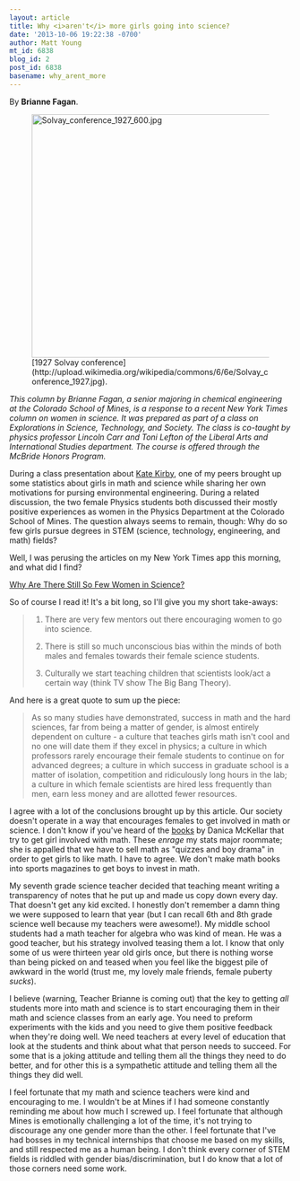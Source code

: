 ```yaml
---
layout: article
title: Why <i>aren't</i> more girls going into science?
date: '2013-10-06 19:22:38 -0700'
author: Matt Young
mt_id: 6838
blog_id: 2
post_id: 6838
basename: why_arent_more
---
```

By **Brianne Fagan**.

<figure>
<img src="{{ site.baseurl }}/uploads/2013/Solvay_conference_1927_600.jpg" alt="Solvay_conference_1927_600.jpg" width="600" height="434" />
<figcaption markdown="span">
[1927 Solvay conference](http://upload.wikimedia.org/wikipedia/commons/6/6e/Solvay_conference_1927.jpg).

</figcaption>
</figure>

_This column by Brianne Fagan, a senior majoring in chemical engineering at the Colorado School of Mines, is a response to a recent New York Times column on women in science. It was prepared as part of a class on Explorations in Science, Technology, and Society. The class is co-taught by physics professor Lincoln Carr and Toni Lefton of the Liberal Arts and International Studies department. The course is offered through the McBride Honors Program._

During a class presentation about [Kate Kirby](http://www.aps.org/about/governance/election/kirby.cfm), one of my peers brought up some statistics about girls in math and science while sharing her own motivations for pursing environmental engineering. During a related discussion, the two female Physics students both discussed their mostly positive experiences as women in the Physics Department at the Colorado School of Mines. The question always seems to remain, though: Why do so few girls pursue degrees in STEM (science, technology, engineering, and math) fields?

Well, I was perusing the articles on my New York Times app this morning, and what did I find?

[Why Are There Still So Few Women in Science?](http://www.nytimes.com/2013/10/06/magazine/why-are-there-still-so-few-women-in-science.html)

So of course I read it! It's a bit long, so I'll give you my short take-aways:


> 1. There are very few mentors out there encouraging women to go into science.
> 
> 2. There is still so much unconscious bias within the minds of both males and females towards their female science students.
> 
> 3. Culturally we start teaching children that scientists look/act a certain way (think TV show The Big Bang Theory).

And here is a great quote to sum up the piece:

>  As so many studies have demonstrated, success in math and the hard sciences, far from being a matter of gender, is almost entirely dependent on culture - a culture that teaches girls math isn't cool and no one will date them if they excel in physics; a culture in which professors rarely encourage their female students to continue on for advanced degrees; a culture in which success in graduate school is a matter of isolation, competition and ridiculously long hours in the lab; a culture in which female scientists are hired less frequently than men, earn less money and are allotted fewer resources.

I agree with a lot of the conclusions brought up by this article. Our society doesn't operate in a way that encourages females to get involved in math or science. I don't know if you've heard of the [books](http://www.danicamckellar.com/math-books/) by Danica McKellar that try to get girl involved with math. These _enrage_ my stats major roommate; she is appalled that we have to sell math as "quizzes and boy drama" in order to get girls to like math. I have to agree. We don't make math books into sports magazines to get boys to invest in math.

My seventh grade science teacher decided that teaching meant writing a transparency of notes that he put up and made us copy down every day. That doesn't get any kid excited. I honestly don't remember a damn thing we were supposed to learn that year (but I can recall 6th and 8th grade science well because my teachers were awesome!). My middle school students had a math teacher for algebra who was kind of mean. He was a good teacher, but his strategy involved teasing them a lot. I know that only some of us were thirteen year old girls once, but there is nothing worse than being picked on and teased when you feel like the biggest pile of awkward in the world (trust me, my lovely male friends, female puberty _sucks_).

I believe (warning, Teacher Brianne is coming out) that the key to getting _all_ students more into math and science is to start encouraging them in their math and science classes from an early age. You need to preform experiments with the kids and you need to give them positive feedback when they're doing well. We need teachers at every level of education that look at the students and think about what that person needs to succeed. For some that is a joking attitude and telling them all the things they need to do better, and for other this is a sympathetic attitude and telling them all the things they did well.

I feel fortunate that my math and science teachers were kind and encouraging to me. I wouldn't be at Mines if I had someone constantly reminding me about how much I screwed up. I feel fortunate that although Mines is emotionally challenging a lot of the time, it's not trying to discourage any one gender more than the other. I feel fortunate that I've had bosses in my technical internships that choose me based on my skills, and still respected me as a human being. I don't think every corner of STEM fields is riddled with gender bias/discrimination, but I do know that a lot of those corners need some work.
